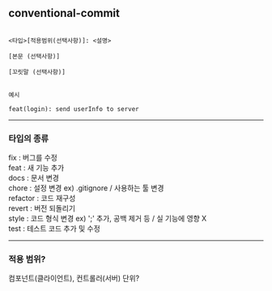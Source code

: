## conventional-commit


```

<타입>[적용범위(선택사항)]: <설명>

[본문 (선택사항)]

[꼬릿말 (선택사항)]


예시

feat(login): send userInfo to server

```

----------------------------------------

### 타입의 종류

fix  : 버그를 수정  
feat : 새 기능 추가  
docs : 문서 변경  
chore : 설정 변경 ex) .gitignore / 사용하는 툴 변경  
refactor : 코드 재구성  
revert : 버전 되돌리기  
style : 코드 형식 변경 ex) ';' 추가, 공백 제거 등 / 실 기능에 영향 X  
test : 테스트 코드 추가 및 수정  

---------------------------

### 적용 범위?
컴포넌트(클라이언트), 컨트롤러(서버) 단위?
